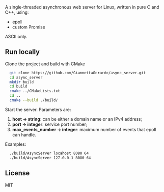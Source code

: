 A single-threaded asynchronous web server for Linux, written in pure C and C++, using:
- epoll
- custom Promise

ASCII only.

## Run locally
Clone the project and build with CMake

```bash
  git clone https://github.com/GiannettaGerardo/async_server.git
  cd async_server
  mkdir build
  cd build
  cmake ../CMakeLists.txt
  cd ..
  cmake --build ./build/
```

Start the server. Parameters are:
1. **host -> string**: can be either a domain name or an IPv4 address; 
2. **port -> integer**: service port number;
3. **max_events_number -> integer**: maximum number of events that epoll can handle.

Examples:
```bash
  ./build/AsyncServer locahost 8080 64
  ./build/AsyncServer 127.0.0.1 8080 64
```

## License

MIT